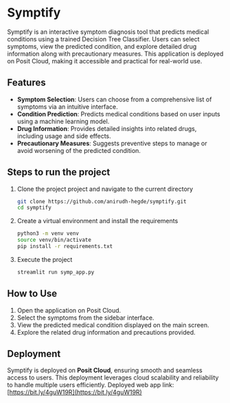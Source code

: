# Symptify
Symptify is an interactive symptom diagnosis tool that predicts medical conditions using a trained Decision Tree Classifier. 
Users can select symptoms, view the predicted condition, and explore detailed drug information along with precautionary measures. 
This application is deployed on Posit Cloud, making it accessible and practical for real-world use.

## Features
- **Symptom Selection**: Users can choose from a comprehensive list of symptoms via an intuitive interface.
- **Condition Prediction**: Predicts medical conditions based on user inputs using a machine learning model.
- **Drug Information**: Provides detailed insights into related drugs, including usage and side effects.
- **Precautionary Measures**: Suggests preventive steps to manage or avoid worsening of the predicted condition.

## Steps to run the project
1. Clone the project project and navigate to the current directory
   ```bash
   git clone https://github.com/anirudh-hegde/symptify.git
   cd symptify
   ```
2. Create a virtual environment and install the requirements
   ```bash
   python3 -m venv venv
   source venv/bin/activate
   pip install -r requirements.txt
   ```
3. Execute the project
   ```bash
   streamlit run symp_app.py
   ```

## How to Use
1. Open the application on Posit Cloud.
2. Select the symptoms from the sidebar interface.
3. View the predicted medical condition displayed on the main screen.
4. Explore the related drug information and precautions provided.

## Deployment
Symptify is deployed on **Posit Cloud**, ensuring smooth and seamless access to users. This deployment leverages cloud scalability and 
reliability to handle multiple users efficiently.
Deployed web app link: [https://bit.ly/4guW19R](https://bit.ly/4guW19R)
